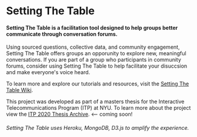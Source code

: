 # Setting The Table

#### Setting The Table is a facilitation tool designed to help groups better communicate through conversation forums.  

 Using sourced questions, collective data, and community engagement, Setting The Table offers groups an opporunity to explore new, meaningful conversations.  If you are part of a group who participants in community forums, consider using Setting The Table to help facilitate your disuccsion and make everyone's voice heard. 

To learn more and explore our tutorials and resources, visit the [Setting The Table Wiki](https://www.notion.so/Setting-The-Table-Wiki-9e19bcb2028e41d3a0f5c07cf655566e).

This project was developed as part of a masters thesis for the Interactive Telecommunications Program (ITP) at NYU.  To learn more about the project view the [ITP 2020 Thesis Archive](). <-- coming soon!

###### Setting The Table uses Heroku, MongoDB, D3.js to amplify the experience.
